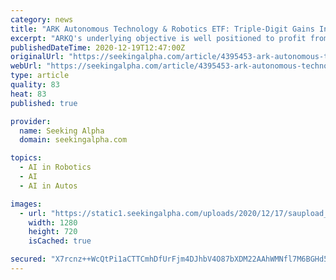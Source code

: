 ```yaml
---
category: news
title: "ARK Autonomous Technology & Robotics ETF: Triple-Digit Gains Including Tesla"
excerpt: "ARKQ's underlying objective is well positioned to profit from advancements in new technologies in the energy, automation, manufacturing, materials, and transportation sectors."
publishedDateTime: 2020-12-19T12:47:00Z
originalUrl: "https://seekingalpha.com/article/4395453-ark-autonomous-technology-robotics-etf-triple-digit-gains-including-tesla"
webUrl: "https://seekingalpha.com/article/4395453-ark-autonomous-technology-robotics-etf-triple-digit-gains-including-tesla"
type: article
quality: 83
heat: 83
published: true

provider:
  name: Seeking Alpha
  domain: seekingalpha.com

topics:
  - AI in Robotics
  - AI
  - AI in Autos

images:
  - url: "https://static1.seekingalpha.com/uploads/2020/12/17/saupload_MsLjLqyJfr14D57VrhIFoiC8XHytQPd_IMFrhHf43PTTPySp2wdgam7pwUi_QUfAug5Eq9o60OaykBpT1QRaK_8PDWwc2zR_mpr4NAE_w1440_thumb1.jpeg"
    width: 1280
    height: 720
    isCached: true

secured: "X7rcnz++WcQtPi1aCTTCmhDfUrFjm4DJhbV4O87bXDM22AAhWMNfl7M6BGHd5e4JiRMSD/b2rC1l66uprHKK8Zt75qBwR69qbrXao4B+kFOORwLmx/iugg3uuctAMrETh+NKbDjpYCdUyxaGRmpPzjT2oKluVRekUHz+iKupHS8zW6KxdM+2O+yGt1NcB5NXEmE7krEoEcFETLWPIUVq9Gif6iAcPK2J3qq49rR4ru0ow8QWOfb120bQ5Qdpx0Hw5wMsG0nu7y3GyaYgs4ZVwoiAvySVGBZRXRpBRgygHXZUuca/koxoma69Yvv5dCJd3Gj6GWu6tIBFSqaHXTf7B4r2T2rf7WfJ/CiIn/IrWQo=;KaMfFztAjK8lSO8KI2uq/g=="
---
```


